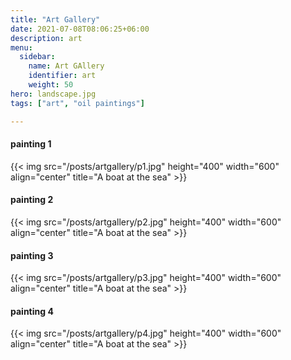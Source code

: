 ```yaml
---
title: "Art Gallery"
date: 2021-07-08T08:06:25+06:00
description: art
menu:
  sidebar:
    name: Art GAllery
    identifier: art
    weight: 50
hero: landscape.jpg
tags: ["art", "oil paintings"]

---
```


#### painting 1
{{< img src="/posts/artgallery/p1.jpg" height="400" width="600" align="center" title="A boat at the sea" >}}

#### painting 2
{{< img src="/posts/artgallery/p2.jpg" height="400" width="600" align="center" title="A boat at the sea" >}}

#### painting 3
{{< img src="/posts/artgallery/p3.jpg" height="400" width="600" align="center" title="A boat at the sea" >}}

#### painting 4
{{< img src="/posts/artgallery/p4.jpg" height="400" width="600" align="center" title="A boat at the sea" >}}

